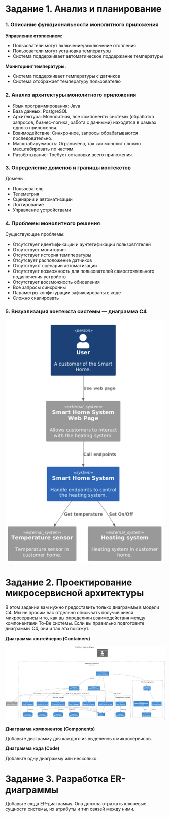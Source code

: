 # Задание 1. Анализ и планирование

### 1. Описание функциональности монолитного приложения

**Управление отоплением:**

- Пользователи могут включение/выключение отопления
- Пользователи могут установка температуры
- Система поддерживает автоматическое поддержание температуры

**Мониторинг температуры:**

- Система поддерживает температуры с датчиков
- Система отображает температуру пользователю

### 2. Анализ архитектуры монолитного приложения

- Язык программирования: Java
- База данных: PostgreSQL
- Архитектура: Монолитная, все компоненты системы (обработка запросов, бизнес-логика, работа с данными) находятся в рамках одного приложения.
- Взаимодействие: Синхронное, запросы обрабатываются последовательно.
- Масштабируемость: Ограничена, так как монолит сложно масштабировать по частям.
- Развёртывание: Требует остановки всего приложения.

### 3. Определение доменов и границы контекстов

Домены:

- Пользователь
- Телеметрия
- Сценарии и автоматизации
- Логгирование
- Управление устройствами

### **4. Проблемы монолитного решения**

Существующие проблемы:

- Отсутствует идентификации и аунтетификации пользовтятелей
- Отсутствует мониторинг
- Отсутствует история темппературы
- Отсутсвует расположение датчиков
- Отсутствуют сценарии автоматизации
- Отсутствует возможность для пользователей самостоятельного подключения устройств
- Отсутствует восзможность обновления
- Все запросы синхронны
- Параметры конфигурации зафиксированы в коде
- Сложно скалировать

### 5. Визуализация контекста системы — диаграмма С4

![context](./smart-home-monolith/images/context.png)

# Задание 2. Проектирование микросервисной архитектуры

В этом задании вам нужно предоставить только диаграммы в модели C4. Мы не просим вас отдельно описывать получившиеся микросервисы и то, как вы определили взаимодействия между компонентами To-Be системы. Если вы правильно подготовите диаграммы C4, они и так это покажут.

**Диаграмма контейнеров (Containers)**

![Containers](./smart-home-microservices/docs/images/context.png)

**Диаграмма компонентов (Components)**

Добавьте диаграмму для каждого из выделенных микросервисов.

**Диаграмма кода (Code)**

Добавьте одну диаграмму или несколько.

# Задание 3. Разработка ER-диаграммы

Добавьте сюда ER-диаграмму. Она должна отражать ключевые сущности системы, их атрибуты и тип связей между ними.
